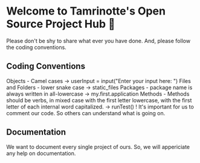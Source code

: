 # Welcome to Tamrinotte's Open Source Project Hub 👋 

Please don't be shy to share what ever you have done. And, please follow the coding conventions. 

## Coding Conventions
 
Objects - Camel cases -> userInput = input("Enter your input here: ") 
Files and Folders - lower snake case -> static_files
Packages - package name is always written in all-lowercase -> my.first.application
Methods - Methods should be verbs, in mixed case with the first letter lowercase, with the first letter of each internal word capitalized. -> runTest()
! It's important for us to comment our code. So others can understand what is going on. 

## Documentation

We want to document every single project of ours. So, we will appericiate any help on documentation. 

